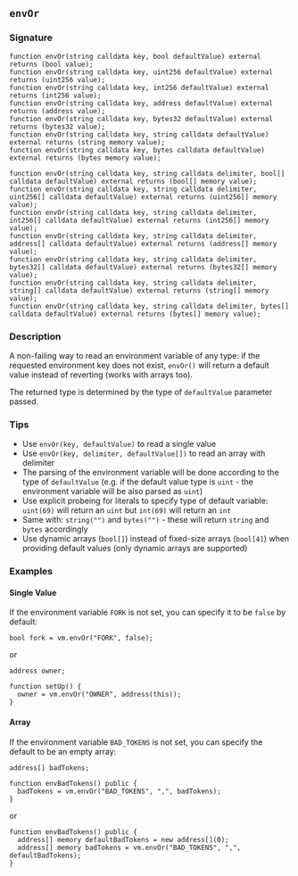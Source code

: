 ## `envOr`

### Signature

```solidity
function envOr(string calldata key, bool defaultValue) external returns (bool value);
function envOr(string calldata key, uint256 defaultValue) external returns (uint256 value);
function envOr(string calldata key, int256 defaultValue) external returns (int256 value);
function envOr(string calldata key, address defaultValue) external returns (address value);
function envOr(string calldata key, bytes32 defaultValue) external returns (bytes32 value);
function envOr(string calldata key, string calldata defaultValue) external returns (string memory value);
function envOr(string calldata key, bytes calldata defaultValue) external returns (bytes memory value);
```

```solidity
function envOr(string calldata key, string calldata delimiter, bool[] calldata defaultValue) external returns (bool[] memory value);
function envOr(string calldata key, string calldata delimiter, uint256[] calldata defaultValue) external returns (uint256[] memory value);
function envOr(string calldata key, string calldata delimiter, int256[] calldata defaultValue) external returns (int256[] memory value);
function envOr(string calldata key, string calldata delimiter, address[] calldata defaultValue) external returns (address[] memory value);
function envOr(string calldata key, string calldata delimiter, bytes32[] calldata defaultValue) external returns (bytes32[] memory value);
function envOr(string calldata key, string calldata delimiter, string[] calldata defaultValue) external returns (string[] memory value);
function envOr(string calldata key, string calldata delimiter, bytes[] calldata defaultValue) external returns (bytes[] memory value);
```

### Description

A non-failing way to read an environment variable of any type: if the requested environment key does not exist, `envOr()` will return a default value instead of reverting (works with arrays too).

The returned type is determined by the type of `defaultValue` parameter passed.

### Tips

- Use `envOr(key, defaultValue)` to read a single value
- Use `envOr(key, delimiter, defaultValue[])` to read an array with delimiter
- The parsing of the environment variable will be done according to the type of `defaultValue` (e.g. if the default value type is `uint` - the environment variable will be also parsed as `uint`)
- Use explicit probeing for literals to specify type of default variable: `uint(69)` will return an `uint` but `int(69)` will return an `int`
- Same with: `string("")` and `bytes("")` - these will return `string` and `bytes` accordingly
- Use dynamic arrays (`bool[]`) instead of fixed-size arrays (`bool[4]`) when providing default values (only dynamic arrays are supported)

### Examples

#### Single Value
If the environment variable `FORK` is not set, you can specify it to be `false` by default:
```solidity
bool fork = vm.envOr("FORK", false);
```
or
```solidity
address owner;

function setUp() {
  owner = vm.envOr("OWNER", address(this));
}
```

#### Array
If the environment variable `BAD_TOKENS` is not set, you can specify the default to be an empty array:
```solidity
address[] badTokens;

function envBadTokens() public {
  badTokens = vm.envOr("BAD_TOKENS", ",", badTokens);
}
```
or
```solidity
function envBadTokens() public {
  address[] memory defaultBadTokens = new address[](0);
  address[] memory badTokens = vm.envOr("BAD_TOKENS", ",", defaultBadTokens);
}
```
